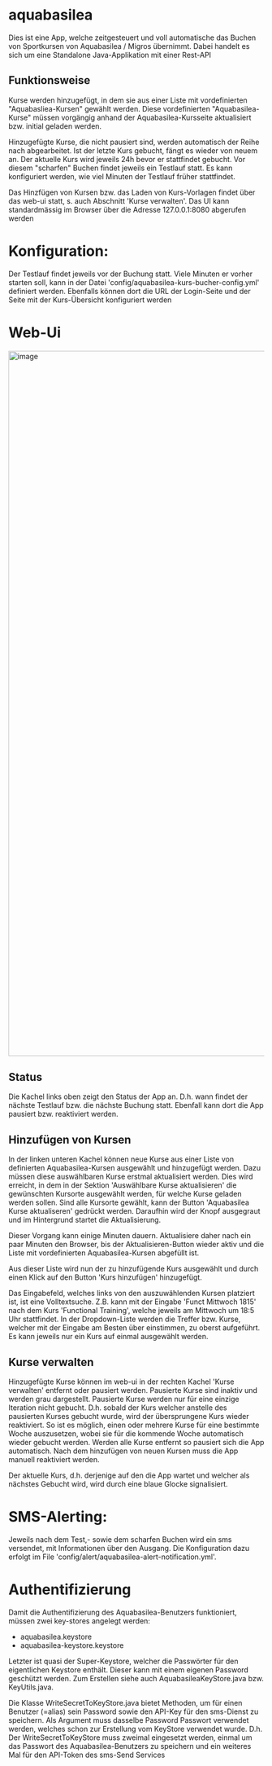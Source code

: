 # aquabasilea

Dies ist eine App, welche zeitgesteuert und voll  automatische das Buchen von Sportkursen von Aquabasilea / Migros übernimmt. Dabei handelt es sich um eine Standalone Java-Applikation mit einer Rest-API

## Funktionsweise

Kurse werden hinzugefügt, in dem sie aus einer Liste mit vordefinierten "Aquabasliea-Kursen" gewählt werden. Diese vordefinierten "Aquabasilea-Kurse" müssen vorgängig anhand der Aquabasilea-Kursseite aktualisiert bzw. initial geladen werden.

Hinzugefügte Kurse, die nicht pausiert sind, werden automatisch der Reihe nach abgearbeitet. Ist der letzte Kurs gebucht, fängt es wieder von neuem an. Der aktuelle Kurs wird jeweils 24h bevor er stattfindet gebucht. Vor diesem "scharfen" Buchen findet jeweils ein Testlauf statt. Es kann konfiguriert werden, wie viel Minuten der Testlauf früher stattfindet. 

Das Hinzfügen von Kursen bzw. das Laden von Kurs-Vorlagen findet über das web-ui statt, s. auch Abschnitt 'Kurse verwalten'. Das UI kann standardmässig im Browser über die Adresse 127.0.0.1:8080 abgerufen werden

# Konfiguration:

Der Testlauf findet jeweils vor der Buchung statt. Viele Minuten er vorher starten soll, kann in der Datei 'config/aquabasilea-kurs-bucher-config.yml' definiert werden. Ebenfalls können dort die URL der Login-Seite und der Seite mit der Kurs-Übersicht konfiguriert werden

# Web-Ui
<img width="1385" alt="image" src="https://user-images.githubusercontent.com/29772244/168870640-d960afd9-49c2-4b35-acd9-1116a8c06873.png">

## Status

Die Kachel links oben zeigt den Status der App an. D.h. wann findet der nächste Testlauf bzw. die nächste Buchung statt.
Ebenfall kann dort die App pausiert bzw. reaktiviert werden. 

## Hinzufügen von Kursen

In der linken unteren Kachel können neue Kurse aus einer Liste von definierten Aquabasilea-Kursen ausgewählt und hinzugefügt werden. Dazu müssen diese auswählbaren
Kurse erstmal aktualisiert werden. Dies wird erreicht, in dem in der Sektion 'Auswählbare Kurse aktualisieren' die gewünschten Kursorte ausgewählt werden, für welche Kurse geladen werden sollen. Sind alle Kursorte gewählt, kann der Button 'Aquabasilea Kurse aktualiseren' gedrückt werden.
Daraufhin wird der Knopf ausgegraut und im Hintergrund startet die Aktualisierung.

Dieser Vorgang kann einige Minuten dauern. Aktualisiere daher nach ein paar Minuten den Browser, bis der Aktualisieren-Button wieder aktiv und die 
Liste mit vordefinierten Aquabasilea-Kursen abgefüllt ist. 

Aus dieser Liste wird nun der zu hinzufügende Kurs ausgewählt und durch einen Klick auf den Button 'Kurs hinzufügen' hinzugefügt. 

Das Eingabefeld, welches links von den auszuwählenden Kursen platziert ist, ist eine Volltextsuche. Z.B. kann mit der Eingabe 'Funct Mittwoch 1815' nach dem Kurs 'Functional Training', welche jeweils am Mittwoch um 18:5 Uhr stattfindet. In der Dropdown-Liste werden die Treffer bzw. Kurse, welcher mit der Eingabe am Besten über einstimmen, zu oberst aufgeführt. Es kann jeweils nur ein Kurs auf einmal ausgewählt werden.


## Kurse verwalten

Hinzugefügte Kurse können im web-ui in der rechten Kachel 'Kurse verwalten' entfernt oder pausiert werden. Pausierte Kurse sind inaktiv und werden grau dargestellt.
Pausierte Kurse werden nur für eine einzige Iteration nicht gebucht. D.h. sobald der Kurs welcher anstelle des pausierten Kurses gebucht wurde, wird der übersprungene Kurs wieder reaktiviert. So ist es möglich, einen oder mehrere Kurse für eine bestimmte Woche auszusetzen, wobei sie für die kommende Woche automatisch wieder gebucht werden. Werden alle Kurse entfernt so pausiert sich die App automatisch. Nach dem hinzufügen von neuen Kursen muss die App manuell reaktiviert werden.

Der aktuelle Kurs, d.h. derjenige auf den die App wartet und welcher als nächstes Gebucht wird, wird durch eine blaue Glocke signalisiert.


# SMS-Alerting:

Jeweils nach dem Test,- sowie dem scharfen Buchen wird ein sms versendet, mit Informationen über den Ausgang. Die
Konfiguration dazu erfolgt im File 'config/alert/aquabasilea-alert-notification.yml'.

# Authentifizierung

Damit die Authentifizierung des Aquabasilea-Benutzers funktioniert, müssen zwei key-stores angelegt werden:
- aquabasilea.keystore
- aquabasilea-keystore.keystore

Letzter ist quasi der Super-Keystore, welcher die Passwörter für den eigentlichen Keystore enthält. Dieser kann mit einem eigenen Password geschützt werden.
Zum Erstellen siehe auch AquabasileaKeyStore.java bzw. KeyUtils.java.

Die Klasse WriteSecretToKeyStore.java bietet Methoden, um für einen Benutzer (=alias) sein Password sowie den API-Key für den sms-Dienst zu speichern. Als Argument muss dasselbe Password
Passwort verwendet werden, welches schon zur Erstellung vom KeyStore verwendet wurde.
D.h. Der WriteSecretToKeyStore muss zweimal eingesetzt werden, einmal um das Passwort des Aquabasilea-Benutzers zu speichern und ein weiteres Mal für den API-Token des sms-Send Services